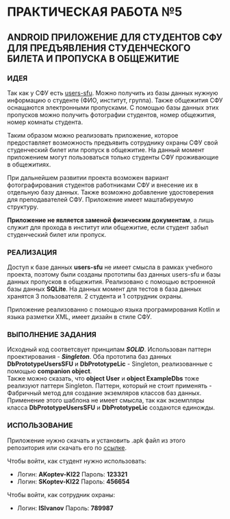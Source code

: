 # ПРАКТИЧЕСКАЯ РАБОТА №5

## ANDROID ПРИЛОЖЕНИЕ ДЛЯ СТУДЕНТОВ СФУ ДЛЯ ПРЕДЪЯВЛЕНИЯ СТУДЕНЧЕСКОГО БИЛЕТА И ПРОПУСКА В ОБЩЕЖИТИЕ

### ИДЕЯ

Так как у СФУ есть [users-sfu](https://users.sfu-kras.ru/ "USERS-SFU"). Можно получить из базы данных нужную информацию о студенте (ФИО, институт, группа). Также общежития СФУ оснащаются электронными пропусками. С помощью базы данных этих пропусков можно получить фотографии студентов, номер общежития, номер комнаты студента.

Таким образом можно реализовать приложение, которое предоставляет возможность предъявить сотруднику охраны СФУ свой студенческий билет или пропуск в общежитие. На данный момент приложением могут пользоваться только студенты СФУ проживающие в общежитиях.

При дальнейшем развитии проекта возможен вариант фотографирования студентов работниками СФУ и внесение их в отдельную базу данных. Также возможно добавление удостоверения для преподавателей СФУ. Приложение имеет маштабируемую структуру.

__Приложение не является заменой физическим документам__, а лишь служит для прохода в институт или общежитие, если студент забыл студенческий билет или пропуск.

### РЕАЛИЗАЦИЯ
Доступ к базе данных __users-sfu__ не имеет смысла в рамках учебного проекта, поэтому были созданы прототипы баз данных users-sfu и базы данных пропусков в общежития. Реализовано с помощью встроенной базы данных __SQLite__. На данных момент для тестов в база данных хранятся 3 пользователя. 2 студента и 1 сотрудник охраны.

Приложение реализованно с помощью языка програмирования Kotlin и языка разметки XML, имеет дизайн в стиле СФУ.

### ВЫПОЛНЕНИЕ ЗАДАНИЯ

Исходный код соответсвует принципам ___SOLID___. Использован паттерн проектирования - ___Singleton___.
Оба прототипа баз данных __DbPrototypeUsersSFU__ и __DbPrototypeLic__ - Singleton, реализованные с помощью __companion object__.  
Также можно сказать, что __object User__ и __object ExampleDbs__ тоже реализуют паттерн Singleton.
Паттерн, который не стоит применять - Фабричный метод для создание экземляров классов баз данных. 
Применение этого шаблона не имеет смысла, так как экземпляры класса __DbPrototypeUsersSFU__ и __DbPrototypeLic__ создаются единожды.


### ИСПОЛЬЗОВАНИЕ

Приложение нужно скачать и установить .apk файл из этого репозитория или скачать его по [ссылке](https://disk.yandex.ru/d/WLEIkjy9ZRXD4w "Приложение").

Чтобы войти, как студент нужно использовать:
* Логин: __AKoptev-KI22__ Пароль: __123321__
* Логин: __SKoptev-KI22__ Пароль: __456654__

Чтобы войти, как сотрудник охраны:
* Логин: __ISIvanov__ Пароль: __789987__
